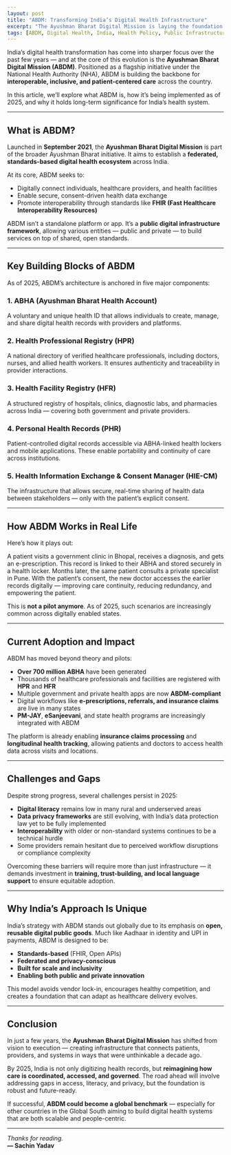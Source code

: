 ```yaml
---
layout: post
title: "ABDM: Transforming India’s Digital Health Infrastructure"
excerpt: "The Ayushman Bharat Digital Mission is laying the foundation for a unified digital health ecosystem in India. Here's how ABDM is creating a national framework for interoperability, access, and patient empowerment."
tags: [ABDM, Digital Health, India, Health Policy, Public Infrastructure]
---
```


India’s digital health transformation has come into sharper focus over the past few years — and at the core of this evolution is the **Ayushman Bharat Digital Mission (ABDM)**. Positioned as a flagship initiative under the National Health Authority (NHA), ABDM is building the backbone for **interoperable, inclusive, and patient-centered care** across the country.

In this article, we’ll explore what ABDM is, how it’s being implemented as of 2025, and why it holds long-term significance for India’s health system.

---

## What is ABDM?

Launched in **September 2021**, the **Ayushman Bharat Digital Mission** is part of the broader Ayushman Bharat initiative. It aims to establish a **federated, standards-based digital health ecosystem** across India.

At its core, ABDM seeks to:

- Digitally connect individuals, healthcare providers, and health facilities  
- Enable secure, consent-driven health data exchange  
- Promote interoperability through standards like **FHIR (Fast Healthcare Interoperability Resources)**

ABDM isn’t a standalone platform or app. It’s a **public digital infrastructure framework**, allowing various entities — public and private — to build services on top of shared, open standards.

---

## Key Building Blocks of ABDM

As of 2025, ABDM’s architecture is anchored in five major components:

### 1. **ABHA (Ayushman Bharat Health Account)**  
A voluntary and unique health ID that allows individuals to create, manage, and share digital health records with providers and platforms.

### 2. **Health Professional Registry (HPR)**  
A national directory of verified healthcare professionals, including doctors, nurses, and allied health workers. It ensures authenticity and traceability in provider interactions.

### 3. **Health Facility Registry (HFR)**  
A structured registry of hospitals, clinics, diagnostic labs, and pharmacies across India — covering both government and private providers.

### 4. **Personal Health Records (PHR)**  
Patient-controlled digital records accessible via ABHA-linked health lockers and mobile applications. These enable portability and continuity of care across institutions.

### 5. **Health Information Exchange & Consent Manager (HIE-CM)**  
The infrastructure that allows secure, real-time sharing of health data between stakeholders — only with the patient’s explicit consent.

---

## How ABDM Works in Real Life

Here’s how it plays out:

A patient visits a government clinic in Bhopal, receives a diagnosis, and gets an e-prescription. This record is linked to their ABHA and stored securely in a health locker. Months later, the same patient consults a private specialist in Pune. With the patient’s consent, the new doctor accesses the earlier records digitally — improving care continuity, reducing redundancy, and empowering the patient.

This is **not a pilot anymore**. As of 2025, such scenarios are increasingly common across digitally enabled states.

---

## Current Adoption and Impact

ABDM has moved beyond theory and pilots:

- **Over 700 million ABHA** have been generated  
- Thousands of healthcare professionals and facilities are registered with **HPR** and **HFR**  
- Multiple government and private health apps are now **ABDM-compliant**  
- Digital workflows like **e-prescriptions, referrals, and insurance claims** are live in many states  
- **PM-JAY**, **eSanjeevani**, and state health programs are increasingly integrated with ABDM

The platform is already enabling **insurance claims processing** and **longitudinal health tracking**, allowing patients and doctors to access health data across visits and locations.

---

## Challenges and Gaps

Despite strong progress, several challenges persist in 2025:

- **Digital literacy** remains low in many rural and underserved areas  
- **Data privacy frameworks** are still evolving, with India’s data protection law yet to be fully implemented  
- **Interoperability** with older or non-standard systems continues to be a technical hurdle  
- Some providers remain hesitant due to perceived workflow disruptions or compliance complexity

Overcoming these barriers will require more than just infrastructure — it demands investment in **training, trust-building, and local language support** to ensure equitable adoption.

---

## Why India’s Approach Is Unique

India’s strategy with ABDM stands out globally due to its emphasis on **open, reusable digital public goods**. Much like Aadhaar in identity and UPI in payments, ABDM is designed to be:

- **Standards-based** (FHIR, Open APIs)  
- **Federated and privacy-conscious**  
- **Built for scale and inclusivity**  
- **Enabling both public and private innovation**

This model avoids vendor lock-in, encourages healthy competition, and creates a foundation that can adapt as healthcare delivery evolves.

---

## Conclusion

In just a few years, the **Ayushman Bharat Digital Mission** has shifted from vision to execution — creating infrastructure that connects patients, providers, and systems in ways that were unthinkable a decade ago.

By 2025, India is not only digitizing health records, but **reimagining how care is coordinated, accessed, and governed**. The road ahead will involve addressing gaps in access, literacy, and privacy, but the foundation is robust and future-ready.

If successful, **ABDM could become a global benchmark** — especially for other countries in the Global South aiming to build digital health systems that are both scalable and people-centric.

---

*Thanks for reading.*  
**— Sachin Yadav**
